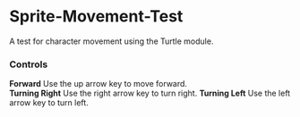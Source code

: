 # Sprite-Movement-Test
A test for character movement using the Turtle module.

### Controls
**Forward** Use the up arrow key to move forward.  <br />
**Turning Right** Use the right arrow key to turn right.
**Turning Left** Use the left arrow key to turn left.
